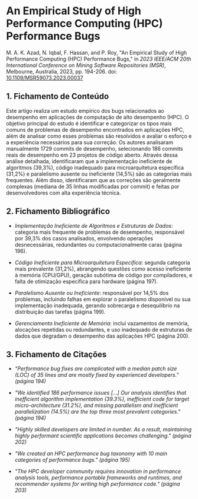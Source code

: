 # An Empirical Study of High Performance Computing (HPC) Performance Bugs

M. A. K. Azad, N. Iqbal, F. Hassan, and P. Roy, "An Empirical Study of High Performance Computing (HPC) Performance Bugs," in *2023 IEEE/ACM 20th International Conference on Mining Software Repositories (MSR)*, Melbourne, Australia, 2023, pp. 194-206. doi: [10.1109/MSR59073.2023.00037](https://doi.org/10.1109/MSR59073.2023.00037)

## 1. Fichamento de Conteúdo

Este artigo realiza um estudo empírico dos bugs relacionados ao desempenho em aplicações de computação de alto desempenho (HPC). O objetivo principal do estudo é identificar e categorizar os tipos mais comuns de problemas de desempenho encontrados em aplicações HPC, além de analisar como esses problemas são resolvidos e avaliar o esforço e a experiência necessários para sua correção. Os autores analisaram manualmente 1729 commits de desempenho, selecionando 186 commits reais de desempenho em 23 projetos de código aberto. Através dessa análise detalhada, identificaram que a implementação ineficiente de algoritmos (39,3%), código inadequado para microarquitetura específica (31,2%) e paralelismo ausente ou ineficiente (14,5%) são as categorias mais frequentes. Além disso, identificaram que as correções são geralmente complexas (mediana de 35 linhas modificadas por commit) e feitas por desenvolvedores com alta experiência técnica.

## 2. Fichamento Bibliográfico 

* _Implementação Ineficiente de Algoritmos e Estruturas de Dados_: categoria mais frequente de problemas de desempenho, responsável por 39,3% dos casos analisados, envolvendo operações desnecessárias, redundantes ou computacionalmente caras (página 196).

* _Código Ineficiente para Microarquitetura Específica_: segunda categoria mais prevalente (31,2%), abrangendo questões como acesso ineficiente à memória (CPU/GPU), geração subótima de código por compiladores, e falta de otimização específica para hardware (página 197).

* _Paralelismo Ausente ou Ineficiente_: responsável por 14,5% dos problemas, incluindo falhas em explorar o paralelismo disponível ou sua implementação inadequada, gerando sobrecarga e desequilíbrio na distribuição das tarefas (página 199).

* _Gerenciamento Ineficiente de Memória_: inclui vazamentos de memória, alocações repetidas ou redundantes, e uso inadequado de estruturas de dados que degradam o desempenho das aplicações HPC (página 200).

## 3. Fichamento de Citações 

* _"Performance bug fixes are complicated with a median patch size (LOC) of 35 lines and are mostly fixed by experienced developers." (página 194)_

* _"We identified 186 performance issues [...] Our analysis identifies that inefficient algorithm implementation (39.3%), inefficient code for target micro-architecture (31.2%), and missing parallelism and inefficient parallelization (14.5%) are the top three most prevalent categories." (página 194)_

* _"Highly skilled developers are limited in number. As a result, maintaining highly performant scientific applications becomes challenging." (página 202)_

* _"We created an HPC performance bug taxonomy with 10 main categories of performance bugs." (página 195)_

* _"The HPC developer community requires innovation in performance analysis tools, performance portable frameworks and runtimes, and recommender systems for writing high performance code." (página 203)_
